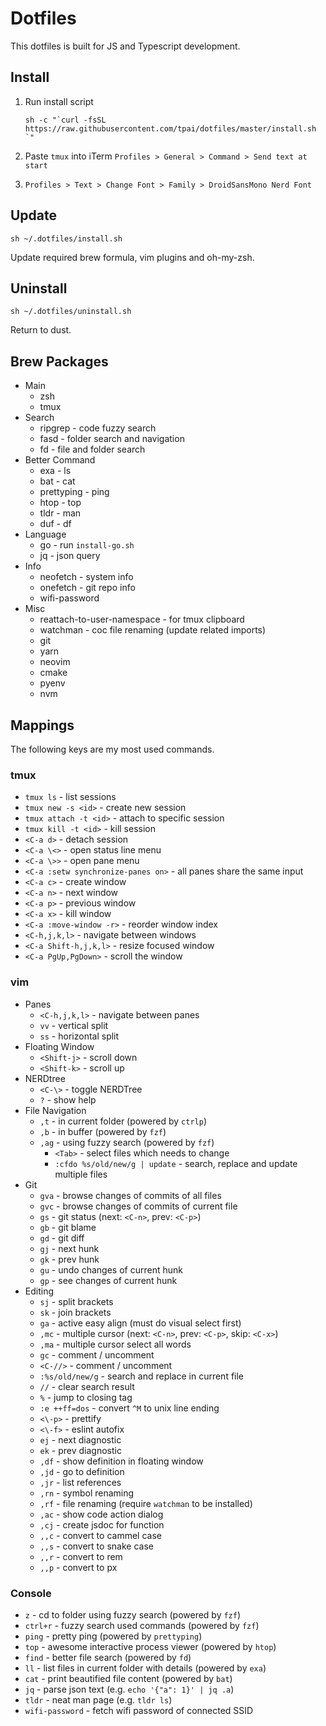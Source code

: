 # Dotfiles

This dotfiles is built for JS and Typescript development.

## Install

1. Run install script

    ```
    sh -c "`curl -fsSL https://raw.githubusercontent.com/tpai/dotfiles/master/install.sh `"
    ```

2. Paste `tmux` into iTerm `Profiles > General > Command > Send text at start`

3. `Profiles > Text > Change Font > Family > DroidSansMono Nerd Font`

## Update

```
sh ~/.dotfiles/install.sh
```

Update required brew formula, vim plugins and oh-my-zsh.

## Uninstall

```
sh ~/.dotfiles/uninstall.sh
```

Return to dust.

## Brew Packages

* Main
  * zsh
  * tmux
* Search
  * ripgrep - code fuzzy search
  * fasd - folder search and navigation
  * fd - file and folder search
* Better Command
  * exa - ls
  * bat - cat
  * prettyping - ping
  * htop - top
  * tldr - man
  * duf - df
* Language
  * go - run `install-go.sh`
  * jq - json query
* Info
  * neofetch - system info
  * onefetch - git repo info
  * wifi-password
* Misc
  * reattach-to-user-namespace - for tmux clipboard
  * watchman - coc file renaming (update related imports)
  * git
  * yarn
  * neovim
  * cmake
  * pyenv
  * nvm

## Mappings

The following keys are my most used commands.

### tmux

* `tmux ls` - list sessions
* `tmux new -s <id>` - create new session
* `tmux attach -t <id>` - attach to specific session
* `tmux kill -t <id>` - kill session
* `<C-a d>` - detach session
* `<C-a \<>` - open status line menu
* `<C-a \>>` - open pane menu
* `<C-a :setw synchronize-panes on>` - all panes share the same input
* `<C-a c>` - create window
* `<C-a n>` - next window
* `<C-a p>` - previous window
* `<C-a x>` - kill window
* `<C-a :move-window -r>` - reorder window index
* `<C-h,j,k,l>` - navigate between windows
* `<C-a Shift-h,j,k,l>` - resize focused window
* `<C-a PgUp,PgDown>` - scroll the window

### vim

* Panes
  * `<C-h,j,k,l>` - navigate between panes
  * `vv` - vertical split
  * `ss` - horizontal split
* Floating Window
  * `<Shift-j>` - scroll down
  * `<Shift-k>` - scroll up
* NERDtree
  * `<C-\>` - toggle NERDTree
  * `?` - show help
* File Navigation
  * `,t` - in current folder (powered by `ctrlp`)
  * `,b` - in buffer (powered by `fzf`)
  * `,ag` - using fuzzy search (powered by `fzf`)
    * `<Tab>` - select files which needs to change
    * `:cfdo %s/old/new/g | update` - search, replace and update multiple files
* Git
  * `gva` - browse changes of commits of all files
  * `gvc` - browse changes of commits of current file
  * `gs` - git status (next: `<C-n>`, prev: `<C-p>`)
  * `gb` - git blame
  * `gd` - git diff
  * `gj` - next hunk
  * `gk` - prev hunk
  * `gu` - undo changes of current hunk
  * `gp` - see changes of current hunk
* Editing
  * `sj` - split brackets
  * `sk` - join brackets
  * `ga` - active easy align (must do visual select first)
  * `,mc` - multiple cursor (next: `<C-n>`, prev: `<C-p>`, skip: `<C-x>`)
  * `,ma` - multiple cursor select all words
  * `gc` - comment / uncomment
  * `<C-//>` - comment / uncomment
  * `:%s/old/new/g` - search and replace in current file
  * `//` - clear search result
  * `%` - jump to closing tag
  * `:e ++ff=dos` - convert `^M` to unix line ending
  * `<\-p>` - prettify
  * `<\-f>` - eslint autofix
  * `ej` - next diagnostic
  * `ek` - prev diagnostic
  * `,df` - show definition in floating window
  * `,jd` - go to definition
  * `,jr` - list references
  * `,rn` - symbol renaming
  * `,rf` - file renaming (require `watchman` to be installed)
  * `,ac` - show code action dialog
  * `,cj` - create jsdoc for function
  * `,,c` - convert to cammel case
  * `,,s` - convert to snake case
  * `,,r` - convert to rem
  * `,,p` - convert to px

### Console

* `z` - cd to folder using fuzzy search (powered by `fzf`)
* `ctrl+r` - fuzzy search used commands (powered by `fzf`)
* `ping` - pretty ping (powered by `prettyping`)
* `top` - awesome interactive process viewer (powered by `htop`)
* `find` - better file search (powered by `fd`)
* `ll` - list files in current folder with details (powered by `exa`)
* `cat` - print beautified file content (powered by `bat`)
* `jq` - parse json text (e.g. `echo '{"a": 1}' | jq .a`)
* `tldr` - neat man page (e.g. `tldr ls`)
* `wifi-password` - fetch wifi password of connected SSID
